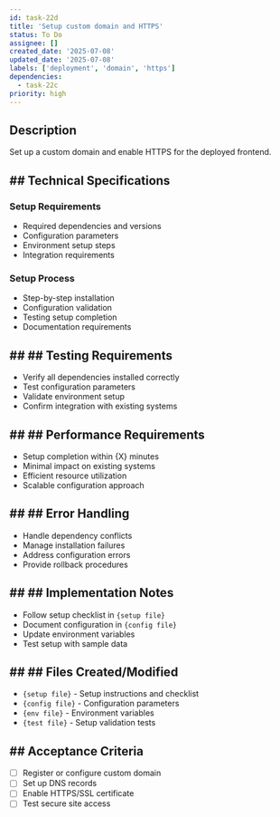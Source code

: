```yaml
---
id: task-22d
title: 'Setup custom domain and HTTPS'
status: To Do
assignee: []
created_date: '2025-07-08'
updated_date: '2025-07-08'
labels: ['deployment', 'domain', 'https']
dependencies:
  - task-22c
priority: high
---
```


## Description

Set up a custom domain and enable HTTPS for the deployed frontend.

## ## Technical Specifications

### Setup Requirements
- Required dependencies and versions
- Configuration parameters
- Environment setup steps
- Integration requirements

### Setup Process
- Step-by-step installation
- Configuration validation
- Testing setup completion
- Documentation requirements

## ## ## Testing Requirements
- Verify all dependencies installed correctly
- Test configuration parameters
- Validate environment setup
- Confirm integration with existing systems

## ## ## Performance Requirements
- Setup completion within {X} minutes
- Minimal impact on existing systems
- Efficient resource utilization
- Scalable configuration approach

## ## ## Error Handling
- Handle dependency conflicts
- Manage installation failures
- Address configuration errors
- Provide rollback procedures

## ## ## Implementation Notes
- Follow setup checklist in `{setup file}`
- Document configuration in `{config file}`
- Update environment variables
- Test setup with sample data

## ## ## Files Created/Modified
- `{setup file}` - Setup instructions and checklist
- `{config file}` - Configuration parameters
- `{env file}` - Environment variables
- `{test file}` - Setup validation tests

## ## Acceptance Criteria
- [ ] Register or configure custom domain
- [ ] Set up DNS records
- [ ] Enable HTTPS/SSL certificate
- [ ] Test secure site access 